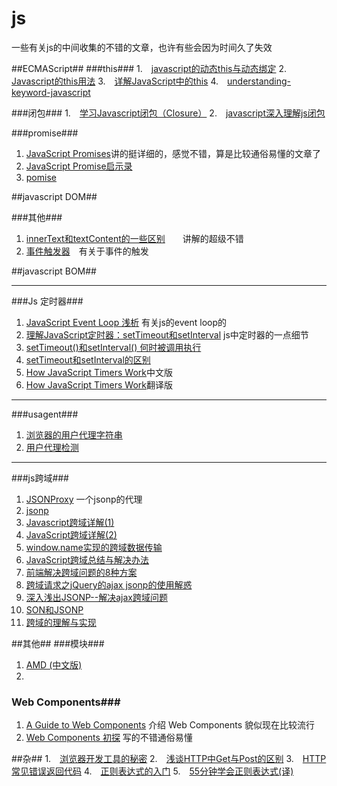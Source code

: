js
================

一些有关js的中间收集的不错的文章，也许有些会因为时间久了失效


##ECMAScript##
###this###
1.　[javascript的动态this与动态绑定](http://www.cnblogs.com/rubylouvre/archive/2009/11/13/1602122.html)
2.　[Javascript的this用法](http://www.ruanyifeng.com/blog/2010/04/using_this_keyword_in_javascript.html)
3.　[详解JavaScript中的this](http://foocoder.com/blog/xiang-jie-javascriptzhong-de-this.html/)
4.　[understanding-keyword-javascript](http://www.phloxblog.in/understanding-keyword-javascript/#.U1XjPfmSx5h)

###闭包###
1.　[学习Javascript闭包（Closure）](http://www.ruanyifeng.com/blog/2009/08/learning_javascript_closures.html)
2.　[javascript深入理解js闭包](http://blog.csdn.net/qq545923664/article/details/17162711)

###promise###
1. [JavaScript Promises](http://www.html5rocks.com/zh/tutorials/es6/promises/#toc-async)讲的挺详细的，感觉不错，算是比较通俗易懂的文章了
2. [JavaScript Promise启示录](http://blog.segmentfault.com/dmyang/1190000000492290)
3. [pomise](https://www.promisejs.org/)

##javascript DOM##

###其他###
1. [innerText和textContent的一些区别](http://stackoverflow.com/questions/19030742/difference-between-innertext-and-innerhtml-in-javascript)　　讲解的超级不错
2. [事件触发器](http://stylechen.com/trigger.html)　有关于事件的触发 


##javascript BOM##


- - - 
###Js 定时器###
1. [JavaScript Event Loop 浅析](http://heroicyang.com/2012/08/28/javascript-event-loop/) 有关js的event loop的
2. [理解JavaScript定时器：setTimeout和setInterval](http://heroicyang.com/2012/09/06/javascript-timers/) js中定时器的一点细节
3. [setTimeout()和setInterval() 何时被调用执行](http://www.cnblogs.com/dolphinX/archive/2013/04/05/2784933.html)
4. [setTimeout和setInterval的区别](http://www.jb51.net/article/26679.htm)
5. [How JavaScript Timers Work](http://ejohn.org/blog/how-javascript-timers-work/)中文版
6. [How JavaScript Timers Work](http://www.cnitblog.com/asfman/articles/55714.html)翻译版
- - -
###usagent###
1. [浏览器的用户代理字符串](http://www.cnblogs.com/zoho/archive/2012/04/06/2434777.html)
2. [用户代理检测](http://csspod.com/archives/user-agent-detection)
- - -
###js跨域###
1. [JSONProxy](https://jsonp.nodejitsu.com/) 一个jsonp的代理
2. [jsonp](http://bob.ippoli.to/archives/2005/12/05/remote-json-jsonp/)
3. [Javascript跨域详解(1)](http://rolfzhang.com/articles/346.html)
4. [JavaScript跨域详解(2)](http://rolfzhang.com/articles/380.html)
5. [window.name实现的跨域数据传输](http://www.cnblogs.com/rainman/archive/2011/02/21/1960044.html)
6. [JavaScript跨域总结与解决办法](http://www.cnblogs.com/rainman/archive/2011/02/20/1959325.html)
7. [前端解决跨域问题的8种方案](http://blog.csdn.net/tankpt/article/details/20463571)
8. [跨域请求之jQuery的ajax jsonp的使用解惑](http://www.cnblogs.com/know/archive/2011/10/09/2204005.html)
9. [深入浅出JSONP--解决ajax跨域问题](http://www.cnblogs.com/chopper/archive/2012/03/24/2403945.html)
10. [SON和JSONP](http://www.cnblogs.com/dowinning/archive/2012/04/19/json-jsonp-jquery.html)
11. [跨域的理解与实现](http://www.nowamagic.net/ajax/ajax_KonwHowToCrossDomain.php)

##其他##
###模块###
1. [AMD (中文版)](https://github.com/amdjs/amdjs-api/wiki/AMD-(%E4%B8%AD%E6%96%87%E7%89%88))
2. 

### Web Components###
1. [A Guide to Web Components](http://css-tricks.com/modular-future-web-components/) 介绍 Web Components 貌似现在比较流行
2. [Web Components 初探](http://blog.dayanjia.com/2014/06/web-components-introduction/) 写的不错通俗易懂

##杂##
1.　[浏览器开发工具的秘密](http://jinlong.github.io/blog/2013/08/29/devtoolsecrets/)
2.　[浅谈HTTP中Get与Post的区别](http://www.cnblogs.com/hyddd/archive/2009/03/31/1426026.html)
3.　[HTTP常见错误返回代码](http://jackface.iteye.com/blog/2090184)
4.　[正则表达式的入门](http://deerchao.net/tutorials/regex/regex.htm#mission)
5.　[55分钟学会正则表达式(译)](http://doslin.com/learn-regular-expressions-in-about-55-minutes/)
